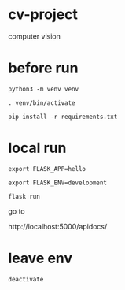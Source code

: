 # cv-project
computer vision

# before run
`python3 -m venv venv`

`. venv/bin/activate`

`pip install -r requirements.txt`

# local run
`export FLASK_APP=hello`

`export FLASK_ENV=development`

`flask run`

go to 

http://localhost:5000/apidocs/

# leave env

`deactivate`
